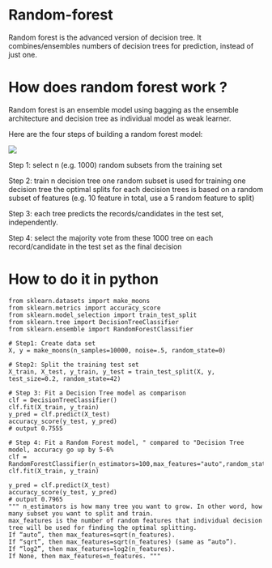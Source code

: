 # Random-forest
Random forest is the advanced version of decision tree. It combines/ensembles numbers of decision trees for prediction, instead of just one. 

# How does random forest work ?

Random forest is an ensemble model using bagging as the ensemble architecture and decision tree as individual model as weak learner.

Here are the four steps of building a random forest model:

<img src="https://raw.githubusercontent.com/lilly-chen/Bite-sized-Machine-Learning/f19b826cf8bbd4164fbb433039eb50ffebb9de59/Random%20Forest/Capture1.PNG"/>

Step 1: select n (e.g. 1000) random subsets from the training set

Step 2: train n decision tree
one random subset is used for training one decision tree
    the optimal splits for each decision trees is based on a random subset of features (e.g. 10 feature in total, use a 5 random feature to split)

Step 3: each tree predicts the records/candidates in the test set, independently.

Step 4: select the majority vote from these 1000 tree on each record/candidate in the test set as the final decision

# How to do it in python
    from sklearn.datasets import make_moons
    from sklearn.metrics import accuracy_score
    from sklearn.model_selection import train_test_split
    from sklearn.tree import DecisionTreeClassifier
    from sklearn.ensemble import RandomForestClassifier
    
    # Step1: Create data set
    X, y = make_moons(n_samples=10000, noise=.5, random_state=0)
    
    # Step2: Split the training test set
    X_train, X_test, y_train, y_test = train_test_split(X, y, test_size=0.2, random_state=42)
    
    # Step 3: Fit a Decision Tree model as comparison
    clf = DecisionTreeClassifier()
    clf.fit(X_train, y_train)
    y_pred = clf.predict(X_test)
    accuracy_score(y_test, y_pred)
    # output 0.7555
    
    # Step 4: Fit a Random Forest model, " compared to "Decision Tree model, accuracy go up by 5-6%
    clf = RandomForestClassifier(n_estimators=100,max_features="auto",random_state=0)
    clf.fit(X_train, y_train)

    y_pred = clf.predict(X_test)
    accuracy_score(y_test, y_pred)
    # output 0.7965
    """ n_estimators is how many tree you want to grow. In other word, how many subset you want to split and train. 
    max_features is the number of random features that individual decision tree will be used for finding the optimal splitting.
    If “auto”, then max_features=sqrt(n_features).
    If “sqrt”, then max_features=sqrt(n_features) (same as “auto”).
    If “log2”, then max_features=log2(n_features).
    If None, then max_features=n_features. """






